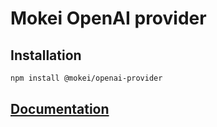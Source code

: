 # Mokei OpenAI provider

## Installation

```sh
npm install @mokei/openai-provider
```

## [Documentation](https://mokei.dev)